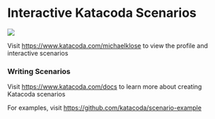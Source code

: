 # Interactive Katacoda Scenarios

[![](http://shields.katacoda.com/katacoda/michaelklose/count.svg)](https://www.katacoda.com/michaelklose "Get your profile on Katacoda.com")

Visit https://www.katacoda.com/michaelklose to view the profile and interactive scenarios

### Writing Scenarios
Visit https://www.katacoda.com/docs to learn more about creating Katacoda scenarios

For examples, visit https://github.com/katacoda/scenario-example
